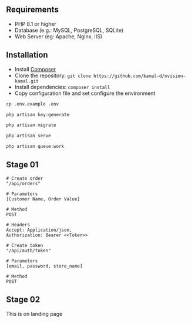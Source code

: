 
## Requirements

* PHP 8.1 or higher
* Database (e.g.: MySQL, PostgreSQL, SQLite)
* Web Server (eg: Apache, Nginx, IIS)

## Installation

* Install [Composer](https://getcomposer.org/download)
* Clone the repository: `git clone https://github.com/kamal-d/nvision-kamal.git`
* Install dependencies: `composer install`
* Copy configuration file and set configure the environment

```bash
cp .env.example .env
```
```bash
php artisan key:generate
```
```bash
php artisan migrate
```
```bash
php artisan serve
```
```bash
php artisan queue:work
```




## Stage 01


```
# Create order 
"/api/orders"

# Parameters 
[Customer Name, Order Value]

# Method
POST

# Headers
Accept: Application/json,
Authorization: Bearer <<Token>>

# Create token 
"/api/auth/token"

# Parameters 
[email, password, store_name]

# Method
POST
```

## Stage 02

This is on landing page
